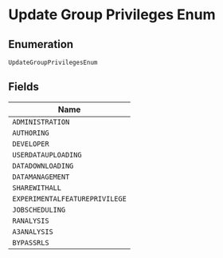 
# Update Group Privileges Enum

## Enumeration

`UpdateGroupPrivilegesEnum`

## Fields

| Name |
|  --- |
| `ADMINISTRATION` |
| `AUTHORING` |
| `DEVELOPER` |
| `USERDATAUPLOADING` |
| `DATADOWNLOADING` |
| `DATAMANAGEMENT` |
| `SHAREWITHALL` |
| `EXPERIMENTALFEATUREPRIVILEGE` |
| `JOBSCHEDULING` |
| `RANALYSIS` |
| `A3ANALYSIS` |
| `BYPASSRLS` |

